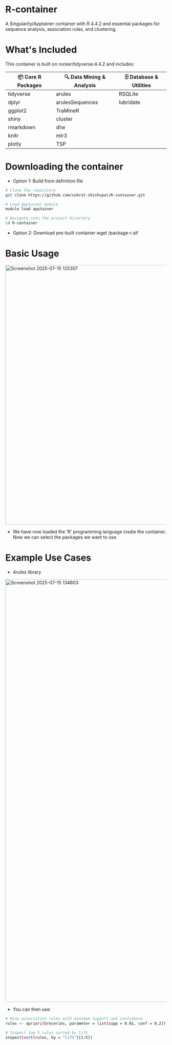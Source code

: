 # R-container

A Singularity/Apptainer container with R 4.4.2 and essential packages for sequence analysis, association rules, and clustering.

# What's Included
This container is built on rocker/tidyverse:4.4.2 and includes:

| 📦 Core R Packages | 🔍 Data Mining & Analysis | 🗄️ Database & Utilities |
|--------------------|---------------------------|--------------------------|
| tidyverse          | arules                    | RSQLite                  |
| dplyr              | arulesSequences           | lubridate                |
| ggplot2            | TraMineR                  |                          |
| shiny              | cluster                   |                          |
| rmarkdown          | dtw                       |                          |
| knitr              | mlr3                      |                          |
| plotly             | TSP                       |                          |


# Downloading the container 
- Option 1: Build from definition file
```bash
# Clone the repository
git clone https://github.com/sukrut-shishupal/R-container.git

# Load Apptainer module
module load apptainer

# Navigate into the project directory
cd R-container
```

- Option 2: Download pre-built container 
wget <direct-download-url>/package-r.sif

# Basic Usage

<img width="2400" height="810" alt="Screenshot 2025-07-15 125307" src="https://github.com/user-attachments/assets/f10c41db-ff8c-4f10-8f1b-b6c550fc478b" />

- We have now loaded the 'R' programming language insdie the container. Now we can select the packages we want to use.

# Example Use Cases
- Arules library

<img width="1744" height="1320" alt="Screenshot 2025-07-15 134803" src="https://github.com/user-attachments/assets/bd31b2e6-32a9-433b-8580-8a2908c956f9" />

- You can then use:
``` bash
# Mine association rules with minimum support and confidence
rules <- apriori(Groceries, parameter = list(supp = 0.01, conf = 0.2))

# Inspect top 5 rules sorted by lift
inspect(sort(rules, by = "lift")[1:5])
```

